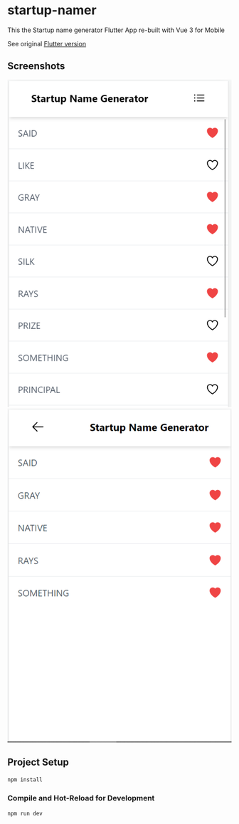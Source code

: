 # startup-namer

This the Startup name generator Flutter App re-built with Vue 3 for Mobile

See original [Flutter version](https://codelabs.developers.google.com/codelabs/first-flutter-app-pt1)

## Screenshots

![Screenshot 1](./screenshots/Screenshot%202022-10-09%20044949.png)
![Screenshot 2](./screenshots/Screenshot%202022-10-09%20045113.png)

## Project Setup

```sh
npm install
```

### Compile and Hot-Reload for Development

```sh
npm run dev
```
